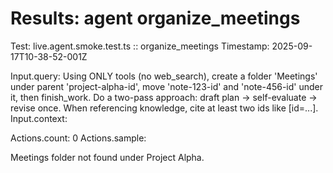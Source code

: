 # Results: agent organize_meetings

Test: live.agent.smoke.test.ts :: organize_meetings
Timestamp: 2025-09-17T10-38-52-001Z

Input.query: Using ONLY tools (no web_search), create a folder 'Meetings' under parent 'project-alpha-id', move 'note-123-id' and 'note-456-id' under it, then finish_work. Do a two-pass approach: draft plan -> self-evaluate -> revise once. When referencing knowledge, cite at least two ids like [id=...].
Input.context: 

Actions.count: 0
Actions.sample:

Meetings folder not found under Project Alpha.
